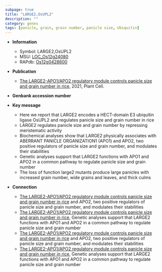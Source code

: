 ```yaml
---
subpage: true
title: "LARGE2,OsUPL2"
description: ""
category: genes
tags: [panicle, grain, grain number, panicle size, Ubiquitin]
---
```


* **Information**  
    + Symbol: LARGE2,OsUPL2  
    + MSU: [LOC_Os12g24080](http://rice.plantbiology.msu.edu/cgi-bin/ORF_infopage.cgi?orf=LOC_Os12g24080)  
    + RAPdb: [Os12g0428600](http://rapdb.dna.affrc.go.jp/viewer/gbrowse_details/irgsp1?name=Os12g0428600)  

* **Publication**  
    + [The LARGE2-APO1/APO2 regulatory module controls panicle size and grain number in rice](http://www.ncbi.nlm.nih.gov/pubmed?term=The+LARGE2-APO1/APO2+regulatory+module+controls+panicle+size+and+grain+number+in+rice%5BTitle%5D), 2021, Plant Cell.

* **Genbank accession number**  

* **Key message**  
    + Here we report that LARGE2 encodes a HECT-domain E3 ubiquitin ligase OsUPL2 and regulates panicle size and grain number in rice
    + LARGE2 regulates panicle size and grain number by repressing meristematic activity
    + Biochemical analyses show that LARGE2 physically associates with ABERRANT PANICLE ORGANIZATION1 (APO1) and APO2, two positive regulators of panicle size and grain number, and modulates their stabilities
    + Genetic analyses support that LARGE2 functions with APO1 and APO2 in a common pathway to regulate panicle size and grain number
    + The loss of function large2 mutants produce large panicles with increased grain number, wide grains and leaves, and thick culms

* **Connection**  
    + [The LARGE2-APO1/APO2 regulatory module controls panicle size and grain number in rice](APO1) and APO2, two positive regulators of panicle size and grain number, and modulates their stabilities
    + [The LARGE2-APO1/APO2 regulatory module controls panicle size and grain number in rice](http://www.ncbi.nlm.nih.gov/pubmed?term=The+LARGE2-APO1/APO2+regulatory+module+controls+panicle+size+and+grain+number+in+rice%5BTitle%5D),  Genetic analyses support that LARGE2 functions with APO1 and APO2 in a common pathway to regulate panicle size and grain number
    + [The LARGE2-APO1/APO2 regulatory module controls panicle size and grain number in rice](APO1) and APO2, two positive regulators of panicle size and grain number, and modulates their stabilities
    + [The LARGE2-APO1/APO2 regulatory module controls panicle size and grain number in rice](http://www.ncbi.nlm.nih.gov/pubmed?term=The+LARGE2-APO1/APO2+regulatory+module+controls+panicle+size+and+grain+number+in+rice%5BTitle%5D),  Genetic analyses support that LARGE2 functions with APO1 and APO2 in a common pathway to regulate panicle size and grain number



